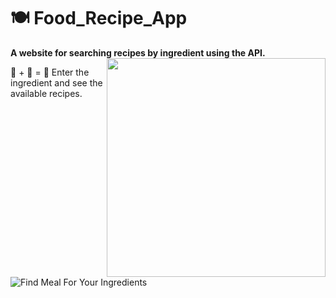 # 🍽️ Food_Recipe_App
**A website for searching recipes by ingredient using the API.**
<img align='right' src="https://media.giphy.com/media/fAQN9WLg46TtCQ0CFb/giphy.gif" width="350"></img>

🔎 + 🥚 = 🍳 Enter the ingredient and see the available recipes.

![Find Meal For Your Ingredients](https://user-images.githubusercontent.com/85838322/229127706-a3c4347b-ed39-4180-9797-eabf1380dd81.gif)
